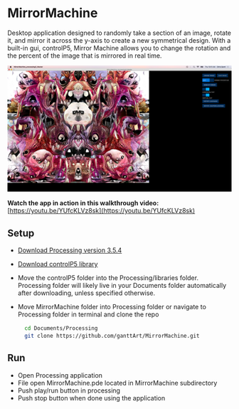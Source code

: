 # MirrorMachine

Desktop application designed to randomly take a section of an image, rotate it, and mirror it across the y-axis to create a new symmetrical design. With a built-in gui, controlP5, Mirror Machine allows you to change the rotation and the percent of the image that is mirrored in real time.

![Mirror Machine Desktop View](example1.png)

**Watch the app in action in this walkthrough video:** [https://youtu.be/YUfcKLVz8sk](https://youtu.be/YUfcKLVz8sk)

## Setup

- [Download Processing version 3.5.4](https://processing.org/download)
- [Download controlP5 library](http://www.sojamo.de/libraries/controlP5/#installation)
- Move the controlP5 folder into the Processing/libraries folder. Processing folder will likely live in your Documents folder automatically after downloading, unless specified otherwise.
- Move MirrorMachine folder into Processing folder or navigate to Processing folder in terminal and clone the repo

  ```bash
    cd Documents/Processing
    git clone https://github.com/ganttArt/MirrorMachine.git
  ```

## Run

- Open Processing application
- File open MirrorMachine.pde located in MirrorMachine subdirectory
- Push play/run button in processing
- Push stop button when done using the application
